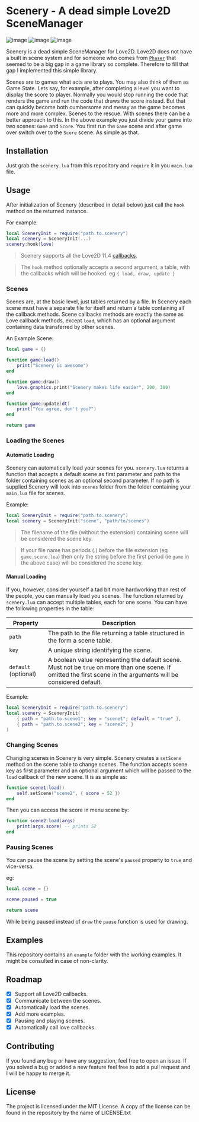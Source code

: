 # Scenery - A dead simple Love2D SceneManager

![image](https://img.shields.io/badge/Lua-2C2D72?style=for-the-badge&logo=lua)
![image](https://img.shields.io/static/v1?label=L%C3%B6ve2D&message=11.4&labelColor=e64998&color=28abe3&style=for-the-badge)
![image](https://img.shields.io/badge/Version-0.4-blue?style=for-the-badge)

Scenery is a dead simple SceneManager for Love2D. Love2D does not have a built in scene system and for someone who comes from [`Phaser`](https://phaser.io) that seemed to be a big gap in a game library so complete. Therefore to fill that gap I implemented this simple library.

Scenes are to games what acts are to plays. You may also think of them as Game State. Lets say, for example, after completing a level you want to display the score to player. Normally you would stop running the code that renders the game and run the code that draws the score instead. But that can quickly become both cumbersome and messy as the game becomes more and more complex. Scenes to the rescue. With scenes there can be a better approach to this. In the above example you just divide your game into two scenes: `Game` and `Score`. You first run the `Game` scene and after game over switch over to the `Score` scene. As simple as that.

## Installation

Just grab the `scenery.lua` from this repository and `require` it in you `main.lua` file.

## Usage

After initialization of Scenery (described in detail below) just call the `hook` method on the returned instance.

For example:
```lua
local SceneryInit = require("path.to.scenery")
local scenery = SceneryInit(...)
scenery:hook(love)
```
> Scenery supports all the Love2D 11.4 [callbacks](https://love2d.org/wiki/Category:Callbacks).

> The `hook` method optionally accepts a second argument, a table, with the callbacks which will be hooked. eg `{ load, draw, update }`

### Scenes

Scenes are, at the basic level, just tables returned by a file. In Scenery each scene must have a separate file for itself and return a table containing all the callback methods. Scene callbacks methods are exactly the same as Love callback methods, except `load`, which has an optional argument containing data transferred by other scenes.

An Example Scene:
```lua
local game = {}

function game:load()
    print("Scenery is awesome")
end

function game:draw()
    love.graphics.print("Scenery makes life easier", 200, 300)
end

function game:update(dt)
    print("You agree, don't you?")
end

return game
```

### Loading the Scenes

#### Automatic Loading
Scenery can automatically load your scenes for you. `scenery.lua` returns a function that accepts a default scene as first parameter and path to the folder containing scenes as an optional second parameter. If no path is supplied Scenery will look into `scenes` folder from the folder containing your `main.lua` file for scenes.

Example:
```lua
local SceneryInit = require("path.to.scenery")
local scenery = SceneryInit("scene", "path/to/scenes")
```

> The filename of the file (without the extension) containing scene will be considered the scene key.

> If your file name has periods (.) before the file extension (eg `game.scene.lua`) then only the string before the first period (ie `game` in the above case) will be considered the scene key.

#### Manual Loading

If you, however, consider yourself a tad bit more hardworking than rest of the people, you can manually load you scenes. The function returned by `scenery.lua` can accept multiple tables, each for one scene.
You can have the following properties in the table:

Property | Description
---------|------------
`path`   | The path to the file returning a table structured in the form a scene table.
`key`    | A unique string identifying the scene.
`default` (optional)| A boolean value representing the default scene. Must not be `true` on more than one scene. If omitted the first scene in the arguments will be considered default.

Example:
```lua
local SceneryInit = require("path.to.scenery")
local scenery = SceneryInit(
    { path = "path.to.scene1"; key = "scene1"; default = "true" },
    { path = "path.to.scene2"; key = "scene2"; }
)
```

### Changing Scenes

Changing scenes in Scenery is very simple. Scenery creates a `setScene` method on the scene table to change scenes. The function accepts scene key as first parameter and an optional argument which will be passed to the `load` callback of the new scene. It is as simple as:

```lua
function scene1:load()
    self.setScene("scene2", { score = 52 })
end
```

Then you can access the score in menu scene by:
```lua
function scene2:load(args)
    print(args.score) -- prints 52
end
```

### Pausing Scenes

You can pause the scene by setting the scene's `paused` property to `true` and vice-versa.

eg:
```lua
local scene = {}

scene.paused = true

return scene
```
While being paused instead of `draw` the `pause` function is used for drawing.

## Examples

This repository contains an `example` folder with the working examples. It might be consulted in case of non-clarity.

## Roadmap

- [X] Support all Love2D callbacks.
- [X] Communicate between the scenes.
- [X] Automatically load the scenes.
- [X] Add more examples.
- [X] Pausing and playing scenes.
- [X] Automatically call love callbacks.

## Contributing

If you found any bug or have any suggestion, feel free to open an issue. If you solved a bug or added a new feature feel free to add a pull request and I will be happy to merge it.

## License

The project is licensed under the MIT License. A copy of the license can be found in the repository by the name of LICENSE.txt